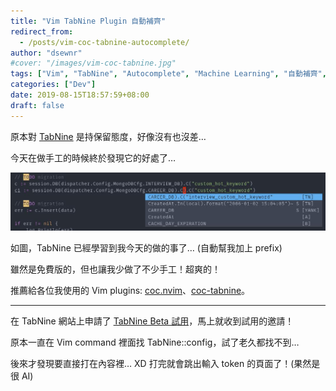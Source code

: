 ```yaml
---
title: "Vim TabNine Plugin 自動補齊"
redirect_from:
  - /posts/vim-coc-tabnine-autocomplete/
author: "dsewnr"
#cover: "/images/vim-coc-tabnine.jpg"
tags: ["Vim", "TabNine", "Autocomplete", "Machine Learning", "自動補齊", "coc", "plugin"]
categories: ["Dev"]
date: 2019-08-15T18:57:59+08:00
draft: false
---
```


原本對 [TabNine](https://tabnine.com/) 是持保留態度，好像沒有也沒差…

<!--more-->

今天在做手工的時候終於發現它的好處了…

![](images/vim-coc-tabnine.jpg)

如圖，TabNine 已經學習到我今天的做的事了… (自動幫我加上 prefix)

雖然是免費版的，但也讓我少做了不少手工！超爽的！

推薦給各位我使用的 Vim plugins: [coc.nvim](https://github.com/neoclide/coc.nvim)、[coc-tabnine](https://github.com/neoclide/coc-tabnine)。

---

在 TabNine 網站上申請了 [TabNine Beta 試用](https://tabnine.com/beta_signup)，馬上就收到試用的邀請！

原本一直在 Vim command 裡面找 TabNine::config，試了老久都找不到…

後來才發現要直接打在內容裡… XD 打完就會跳出輸入 token 的頁面了！(果然是很 AI)
